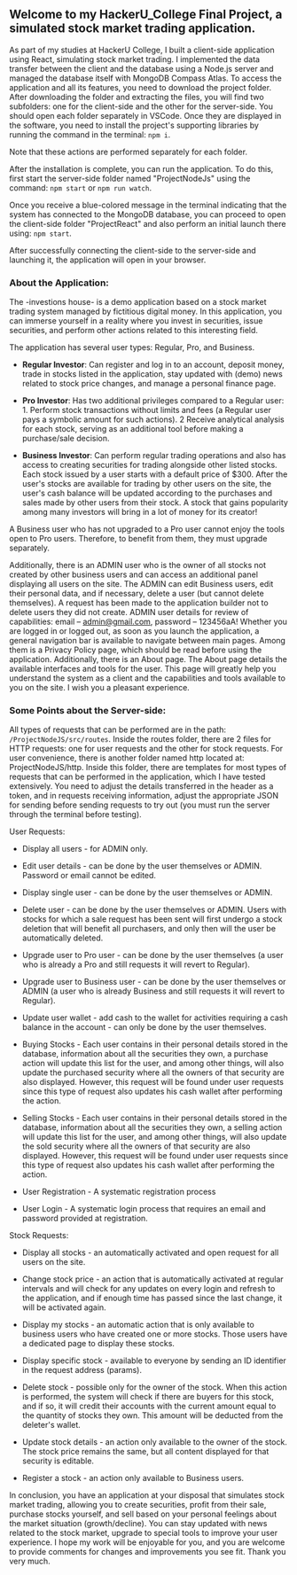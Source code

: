 ## Welcome to my HackerU_College Final Project, a simulated stock market trading application. 

  

As part of my studies at HackerU College, I built a client-side application using React, simulating stock market trading. I implemented the data transfer between the client and the database using a Node.js server and managed the database itself with MongoDB Compass Atlas. To access the application and all its features, you need to download the project folder. After downloading the folder and extracting the files, you will find two subfolders: one for the client-side and the other for the server-side. You should open each folder separately in VSCode. Once they are displayed in the software, you need to install the project's supporting libraries by running the command in the terminal: `npm i`. 

  

Note that these actions are performed separately for each folder. 



After the installation is complete, you can run the application. To do this, first start the server-side folder named "ProjectNodeJs" using the command: `npm start` or `npm run watch`. 

  

Once you receive a blue-colored message in the terminal indicating that the system has connected to the MongoDB database, you can proceed to open the client-side folder "ProjectReact" and also perform an initial launch there using: `npm start`. 

  

After successfully connecting the client-side to the server-side and launching it, the application will open in your browser. 

  

### About the Application: 

  

The -investions house- is a demo application based on a stock market trading system managed by fictitious digital money. In this application, you can immerse yourself in a reality where you invest in securities, issue securities, and perform other actions related to this interesting field. 

  

The application has several user types: Regular, Pro, and Business. 

  

- **Regular Investor**: Can register and log in to an account, deposit money, trade in stocks listed in the application, stay updated with (demo) news related to stock price changes, and manage a personal finance page.


- **Pro Investor**: Has two additional privileges compared to a Regular user: 1. Perform stock transactions without limits and fees (a Regular user pays a symbolic amount for such actions). 2 Receive analytical analysis for each stock, serving as an additional tool before making a purchase/sale decision. 

  

- **Business Investor**: Can perform regular trading operations and also has access to creating securities for trading alongside other listed stocks. Each stock issued by a user starts with a default price of $300. After the user's stocks are available for trading by other users on the site, the user's cash balance will be updated according to the purchases and sales made by other users from their stock. A stock that gains popularity among many investors will bring in a lot of money for its creator! 

  

A Business user who has not upgraded to a Pro user cannot enjoy the tools open to Pro users. Therefore, to benefit from them, they must upgrade separately. 

  

Additionally, there is an ADMIN user who is the owner of all stocks not created by other business users and can access an additional panel displaying all users on the site. The ADMIN can edit Business users, edit their personal data, and if necessary, delete a user (but cannot delete themselves). A request has been made to the application builder not to delete users they did not create. ADMIN user details for review of capabilities: email – admin@gmail.com, password – 123456aA!
Whether you are logged in or logged out, as soon as you launch the application, a general navigation bar is available to navigate between main pages. Among them is a Privacy Policy page, which should be read before using the application. Additionally, there is an About page. The About page details the available interfaces and tools for the user. This page will greatly help you understand the system as a client and the capabilities and tools available to you on the site. I wish you a pleasant experience. 

  

### Some Points about the Server-side: 

  

All types of requests that can be performed are in the path: `/ProjectNodeJS/src/routes`. Inside the routes folder, there are 2 files for HTTP requests: one for user requests and the other for stock requests. For user convenience, there is another folder named http located at: ProjectNodeJS/http. Inside this folder, there are templates for most types of requests that can be performed in the application, which I have tested extensively. You need to adjust the details transferred in the header as a token, and in requests receiving information, adjust the appropriate JSON for sending before sending requests to try out (you must run the server through the terminal before testing). 




User Requests: 

  

- Display all users - for ADMIN only. 

- Edit user details - can be done by the user themselves or ADMIN. Password or email cannot be edited. 

- Display single user - can be done by the user themselves or ADMIN. 

- Delete user - can be done by the user themselves or ADMIN. Users with stocks for which a sale request has been sent will first undergo a stock deletion that will benefit all purchasers, and only then will the user be automatically deleted. 

- Upgrade user to Pro user - can be done by the user themselves (a user who is already a Pro and still requests it will revert to Regular). 

- Upgrade user to Business user - can be done by the user themselves or ADMIN (a user who is already Business and still requests it will revert to Regular). 

- Update user wallet - add cash to the wallet for activities requiring a cash balance in the account - can only be done by the user themselves.
  
- Buying Stocks - Each user contains in their personal details stored in the database, information about all the securities they own, a purchase action will update this list for the user, and among other things, will also update the purchased security where all the owners of that security are also displayed. However, this request will be found under user requests since this type of request also updates his cash wallet after performing the action.

- Selling Stocks - Each user contains in their personal details stored in the database, information about all the securities they own, a selling action will update this list for the user, and among other things, will also update the sold security where all the owners of that security are also displayed. However, this request will be found under user requests since this type of request also updates his cash wallet after performing the action.

- User Registration - A systematic registration process

- User Login - A systematic login process that requires an email and password provided at registration.


    

Stock Requests: 

  

- Display all stocks - an automatically activated and open request for all users on the site. 

- Change stock price - an action that is automatically activated at regular intervals and will check for any updates on every login and refresh to the application, and if enough time has passed since the last change, it will be activated again. 

- Display my stocks - an automatic action that is only available to business users who have created one or more stocks. Those users have a dedicated page to display these stocks. 

- Display specific stock - available to everyone by sending an ID identifier in the request address (params). 

- Delete stock - possible only for the owner of the stock. When this action is performed, the system will check if there are buyers for this stock, and if so, it will credit their accounts with the current amount equal to the quantity of stocks they own. This amount will be deducted from the deleter's wallet. 

- Update stock details - an action only available to the owner of the stock. The stock price remains the same, but all content displayed for that security is editable. 

- Register a stock - an action only available to Business users. 

  

In conclusion, you have an application at your disposal that simulates stock market trading, allowing you to create securities, profit from their sale, purchase stocks yourself, and sell based on your personal feelings about the market situation (growth/decline). You can stay updated with news related to the stock market, upgrade to special tools to improve your user experience. I hope my work will be enjoyable for you, and you are welcome to provide comments for changes and improvements you see fit. Thank you very much. 
